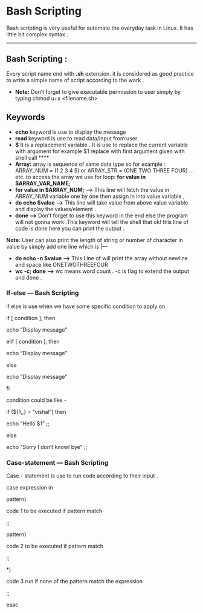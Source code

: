 # Bash Scripting
Bash scripting is very useful for automate the everyday task in Linux. It has little bit complex syntax .

---

## Bash Scripting :
Every script name end with **.sh** extension. it is considered as good practice to write a simple name of script according to the work .

- **Note:** Don’t forget to give executable permission to user simply by typing chmod u+x <filename.sh>

## Keywords  
- **echo** keyword is use to display the message   
- **read** keyword is use to read data/input from user 
- **$** It is a replacement variable . It is use to replace the current variable with argument  for example $1 replace with first argument given with shell call ****  
- **Array:** array is sequence of same data type so for example : ARRAY_NUM = (1 2 3 4 5) or ARRAY_STR = (ONE TWO THREE FOUR) ... etc. to access the array we use for loop: **for value in $ARRAY_VAR_NAME;**
- **for value in $ARRAY_NUM;** —> This line will fetch the value in ARRAY_NUM variable one by one  then assign in into value variable   ,
- **do echo $value —>**  This line will take value from above value variable and display the values/element . 
- **done —>**  Don’t forget to use this keyword in the end else the program will not gonna work .This keyword will tell the shell that ok! this line of code is done here you can print the output .

**Note:** User can also print the length of string or number of character in value by simply add one line which is |—

- **do echo -n $value —>** This Line of will print the array without newline and space like ONETWOTHREEFOUR 
- **wc -c; done  —>**  wc means word count . -c is flag to extend the output and done .


### If-else — Bash Scripting

if else is use when we have some specific condition to apply on 

if [ condition ]; then 

echo “Display message”

elif [ condition ]; then 

echo “Display message”

else

echo “Display message”

fi

condition could be like - 

if (${1,,} = “vishal”) then 

echo “Hello $1” ;;

else

echo “Sorry I don’t know!  bye” ;;

### Case-statement — Bash Scripting

Case - statement is use to run code according to their input .

case expression in 

 pattern)

code 1 to be executed if pattern match

;;

pattern)

code 2 to be executed if pattern match 

;;

*)

code 3 run if none of the pattern match the expression 

;;

esac
